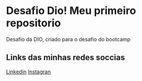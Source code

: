 # Desafio Dio! Meu primeiro repositorio 
Desafio da DIO, criado para o desafio do bootcamp

## Links das minhas redes soccias
[Linkedin](https://www.linkedin.com/in/victor-librelon-inacio-942ab211a/)  [Instagran](https://www.instagram.com/vitlibrelon/)
